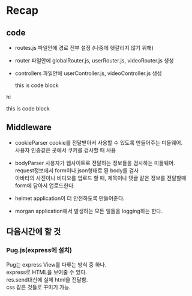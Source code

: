 # Recap

## code

* routes.js 파일안에 경로 전부 설정 (나중에 헷갈리지 않기 위해)

* router 파일안에 globalRouter.js, userRouter.js, videoRouter.js 생성

*  controllers 파일안에 userController.js, videoController.js 생성

   this is code block

hi

   this is code block



## Middleware

- cookieParser
cookie를 전달받아서 사용할 수 있도록 만들어주는 미들웨어.   
사용자 인증같은 곳에서 쿠키를 검사할 때 사용

- bodyParser
사용자가 웹사이트로 전달하는 정보들을 검사하는 미들웨어.   
request정보에서 form이나 json형태로 된 body를 검사   
아바타의 사진이나 비디오를 업로드 할 때, 제목이나 댓글 같은 정보를 전달할때 form에 담아서 업로드한다.

- helmet
application이 더 안전하도록 만들어준다.

- morgan
application에서 발생하는 모든 일들을 logging하는 한다.

## 다음시간에 할 것

### Pug.js(express에 설치)
Pug는 express View를 다루는 방식 중 하나.   
express로 HTML을 보여줄 수 있다.   
res.send대신에 실제 html을 전달함.   
css 같은 것들로 꾸미기 가능.
